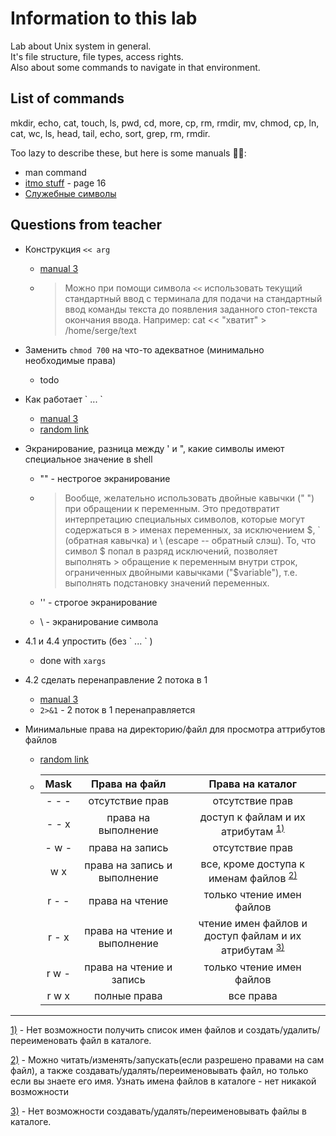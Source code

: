 # Information to this lab

Lab about Unix system in general.  
It's file structure, file types, access rights.  
Also about some commands to navigate in that environment.

## List of commands

mkdir, echo, cat, touch, ls, pwd, cd, more, cp, rm, rmdir, mv, chmod, 
cp, ln, cat, wc, ls, head, tail, echo, sort, grep, rm, rmdir.

Too lazy to describe these, but here is some manuals 💂‍♂️:  
- man command
- [itmo stuff](https://se.ifmo.ru/documents/10180/38002/%D0%9C%D0%B5%D1%82%D0%BE%D0%B4%D0%B8%D1%87%D0%B5%D1%81%D0%BA%D0%B8%D0%B5+%D1%83%D0%BA%D0%B0%D0%B7%D0%B0%D0%BD%D0%B8%D1%8F+%D0%BA+%D0%B2%D1%8B%D0%BF%D0%BE%D0%BB%D0%BD%D0%B5%D0%BD%D0%B8%D1%8E+%D0%BB%D0%B0%D0%B1%D0%BE%D1%80%D0%B0%D1%82%D0%BE%D1%80%D0%BD%D1%8B%D1%85+%D1%80%D0%B0%D0%B1%D0%BE%D1%82+%D0%B8+%D1%80%D1%83%D0%B1%D0%B5%D0%B6%D0%BD%D0%BE%D0%B3%D0%BE+%D0%BA%D0%BE%D0%BD%D1%82%D1%80%D0%BE%D0%BB%D1%8F+%D0%91%D0%AD%D0%92%D0%9C+2019+bcomp-ng.pdf/d5a1be02-ad3f-4c43-8032-a2a04d6db12e) - page 16
- [Служебные символы](https://vds-admin.ru/shell-scripting/sluzhebnye-simvoly)

## Questions from teacher

- Конструкция `<< arg`  
  + [manual 3](https://vds-admin.ru/shell-scripting/sluzhebnye-simvoly#dochere_)
  
  + > Можно при помощи символа `<<` использовать текущий стандартный ввод с терминала для подачи на стандартный ввод
    > команды текста до появления заданного стоп-текста окончания ввода. 
    > Например:
    > cat << "хватит" > /home/serge/text
  
- Заменить `chmod 700` на что-то адекватное (минимально необходимые права)  
  + todo
  
- Как работает \` ...  \`  
  + [manual 3](https://vds-admin.ru/shell-scripting/sluzhebnye-simvoly#revkav_)
  + [random link](https://it.wikireading.ru/42634)
  
- Экранирование, разница между ' и ", какие символы имеют специальное значение в shell  
  + "" - нестрогое экранирование
  
  + > Вообще, желательно использовать двойные кавычки (" ") при обращении к переменным. Это предотвратит интерпретацию специальных символов, которые могут содержаться в   > именах переменных, за исключением $, ` (обратная кавычка) и \ (escape -- обратный слэш). То, что символ $ попал в разряд исключений, позволяет выполнять             > обращение к переменным внутри строк, ограниченных двойными кавычками ("$variable"), т.е. выполнять подстановку значений переменных.
  
  + '' - строгое экранирование  
  + \ - экранирование символа
  
- 4.1 и 4.4 упростить (без \` ... \` )  
  + done with `xargs`
  
- 4.2 сделать перенаправление 2 потока в 1
  + [manual 3](https://vds-admin.ru/shell-scripting/sluzhebnye-simvoly#perenapr_)
  + `2>&1` - 2 поток в 1 перенаправляется
- Минимальные права на директорию/файл для просмотра аттрибутов файлов  
  + [random link](https://help.ubuntu.ru/wiki/%D1%81%D1%82%D0%B0%D0%BD%D0%B4%D0%B0%D1%80%D1%82%D0%BD%D1%8B%D0%B5_%D0%BF%D1%80%D0%B0%D0%B2%D0%B0_unix)
  + | Mask    | Права на файл                | Права на каталог                                                                  |
    | :-----: | :--------------------------: | :--------------:                                                                  |
    | - - -   | отсутствие прав              | отсутствие прав                                                                   |
    | - - x   | права на выполнение          | доступ к файлам и их атрибутам <sup><a href="#_1">1)</a></sup>                    |
    | - w -   | права на запись              | отсутствие прав                                                                   |
    |  w x    | права на запись и выполнение | все, кроме доступа к именам файлов <sup><a href="#_2">2)</a></sup>                |
    | r - -   | права на чтение              | только чтение имен файлов                                                         |
    | r - x   | права на чтение и выполнение | чтение имен файлов и доступ файлам и их атрибутам <sup><a href='#_3'>3)</a></sup> |
    | r w -   | права на чтение и запись     | только чтение имен файлов                                                         |
    | r w x   | полные права                 | все права                                                                         |
    
---

[1)](#_1) - Нет возможности получить список имен файлов и создать/удалить/переименовать файл в каталоге. 
  
[2)](#_2) - Можно читать/изменять/запускать(если разрешено правами на сам файл), а также создавать/удалять/переименовывать файл, но только если вы знаете его имя. Узнать имена файлов в каталоге - нет никакой возможности
  
[3)](#_3) - Нет возможности создавать/удалять/переименовывать файлы в каталоге.
